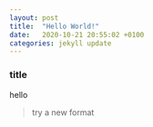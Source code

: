 ```yaml
---
layout: post
title:  "Hello World!"
date:   2020-10-21 20:55:02 +0100
categories: jekyll update
---
```


### title
hello
> try a new format
